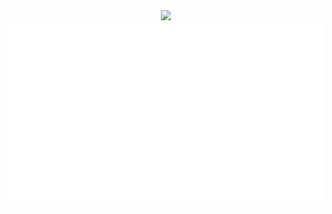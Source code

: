<!-- <table>
  <tr>
    <td>
      <img src="https://github-readme-stats.vercel.app/api/?username=Lani-Skyy&show_icons=true&title_color=fff&text_color=9f9f9f&bg_color=00000000&icon_color=cea5fb&count_private=true&border_radius=5&border_color=848c8c"/>
    </td>
    <td>
        <img src="https://raw.githubusercontent.com/Lani-Skyy/github-stats/master/generated/languages.svg#gh-dark-mode-only"/>
    </td>
  </tr>
</table> -->


<div align="center" dir="auto">
<!--   <h2>Stats</h2> -->
  <img src="https://github-readme-stats.vercel.app/api/?username=Lani-Skyy&show_icons=true&title_color=fff&text_color=9f9f9f&bg_color=00000000&icon_color=cea5fb&count_private=true&border_radius=5&border_color=848c8c&line_height=27&hide_rank=true" style="max-width: 100%;">
  <img src="https://github.com/Lani-Skyy/github-stats/raw/master/generated/languages.svg#gh-dark-mode-only" style="max-width: 100%;">
<!--   <h2>Projects</h2>
  <a href="https://github.com/Lani-Skyy/Chess-Competition-Manager"><img src="https://github-readme-stats.vercel.app/api/pin/?username=Lani-Skyy&repo=Chess-Competition-Manager&show_icons=true&title_color=fff&text_color=9f9f9f&bg_color=00000000&icon_color=cea5fb&count_private=true&border_radius=5&border_color=848c8c&line_height=27&hide_rank=true" style="max-width: 100%;"></a>
  <a href="https://github.com/Lani-Skyy/Chess-Competition-Manager"><img src="https://github-readme-stats.vercel.app/api/pin/?username=mit-mit-randomprojectlab&repo=team_myctl_pyweek33&show_icons=true&title_color=fff&text_color=9f9f9f&bg_color=00000000&icon_color=cea5fb&count_private=true&border_radius=5&border_color=848c8c&line_height=27&hide_rank=true" style="max-width: 100%;"></a> -->
</div>

<!-- 
cards from 
https://github.com/anuraghazra/github-readme-stats
https://github.com/jstrieb/github-stats
-->
